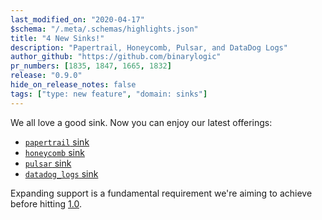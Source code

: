```yaml
---
last_modified_on: "2020-04-17"
$schema: "/.meta/.schemas/highlights.json"
title: "4 New Sinks!"
description: "Papertrail, Honeycomb, Pulsar, and DataDog Logs"
author_github: "https://github.com/binarylogic"
pr_numbers: [1835, 1847, 1665, 1832]
release: "0.9.0"
hide_on_release_notes: false
tags: ["type: new feature", "domain: sinks"]
---
```


We all love a good sink. Now you can enjoy our latest offerings:

* [`papertrail` sink][docs.sinks.papertrail]
* [`honeycomb` sink][docs.sinks.honeycomb]
* [`pulsar` sink][docs.sinks.pulsar]
* [`datadog_logs` sink][docs.sinks.datadog_logs]

Expanding support is a fundamental requirement we're aiming to achieve before
hitting [1.0][urls.vector_roadmap].


[docs.sinks.datadog_logs]: /docs/reference/sinks/datadog_logs/
[docs.sinks.honeycomb]: /docs/reference/sinks/honeycomb/
[docs.sinks.papertrail]: /docs/reference/sinks/papertrail/
[docs.sinks.pulsar]: /docs/reference/sinks/pulsar/
[urls.vector_roadmap]: https://github.com/timberio/vector/milestones?direction=asc&sort=due_date&state=open
